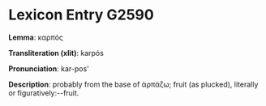 # Lexicon Entry G2590

**Lemma**: καρπός

**Transliteration (xlit)**: karpós

**Pronunciation**: kar-pos'

**Description**:
probably from the base of ἁρπάζω; fruit (as plucked), literally or figuratively:--fruit.

